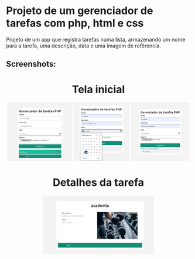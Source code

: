 # Projeto de um gerenciador de tarefas com php, html e css
Projeto de um app que registra tarefas numa lista, armazenando um nome para a tarefa, uma descrição, data e uma imagem de refêrencia.
## Screenshots:
<div align="center">
  <h1>Tela inicial</h1>
</div>
<div align="center">
  <img height="160em" src="https://github.com/Chaicoo/Gerenciador-de-tarefas-PHP/blob/main/printscreens/Screenshot_4.png"/>
   <img height="160em" src="https://github.com/Chaicoo/Gerenciador-de-tarefas-PHP/blob/main/printscreens/Screenshot_2.png"/>
  <img height="160em" src="https://github.com/Chaicoo/Gerenciador-de-tarefas-PHP/blob/main/printscreens/Screenshot_3.png"/>
</div>
<div align="center">
  <h1>Detalhes da tarefa</h1>
</div>
<div align="center">
  <img height="160em" src="https://github.com/Chaicoo/Gerenciador-de-tarefas-PHP/blob/main/printscreens/Screenshot_5.png"/>
</div>
